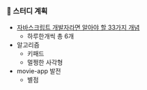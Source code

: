 ### 📆 스터디 계획
- [자바스크립트 개발자라면 알아야 할 33가지 개념](https://velog.io/@jakeseo_me/2019-03-15-2303-%EC%9E%91%EC%84%B1%EB%90%A8-rmjta5a3xh)
	- 하루한개씩 총 6개
- 알고리즘
	- 키패드 
	- 멀쩡한 사각형
- movie-app 발전
	- 별점

